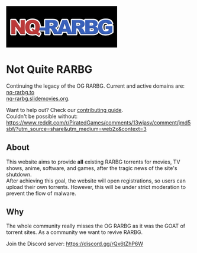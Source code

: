 <img src="NQ-RARBG.png" style="width:300px;">

# Not Quite RARBG

Continuing the legacy of the OG RARBG.
Current and active domains are:<br>
[nq-rarbg.to](https://nq-rarbg.to/)<br>
[nq-rarbg.slidemovies.org](https://nq-rarbg.slidemovies.org/).

Want to help out? Check our [contributing guide](./CONTRIBUTING.md).
<br>
Couldn't be possible without: <https://www.reddit.com/r/PiratedGames/comments/13wjasv/comment/jmd5sbf/?utm_source=share&utm_medium=web2x&context=3>

## About

This website aims to provide **all** existing RARBG torrents for movies, TV shows, anime, software, and games, after the tragic news of the site's shutdown.<Br>
After achieving this goal, the website will open registrations, so users can upload their own torrents. However, this will be under strict moderation to prevent the flow of malware.

## Why
  
The whole community really misses the OG RARBG as it was the GOAT of torrent sites. As a community we want to revive RARBG.
  
Join the Discord server: https://discord.gg/rQx6tZhP6W
